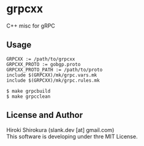 # grpcxx
C++ misc for gRPC

## Usage

```
GRPCXX := /path/to/grpcxx
GRPCXX_PROTO := gobgp.proto
GRPCXX_PROTO_PATH := /path/to/proto
include $(GRPCXX)/mk/grpc.vars.mk
include $(GRPCXX)/mk/grpc.rules.mk
```

```
$ make grpcbuild
$ make grpcclean
```

## License and Author

Hiroki Shirokura (slank.dev [at] gmail.com) <br>
This software is developing under thre MIT License.
